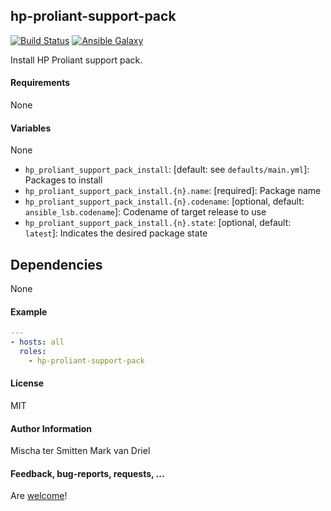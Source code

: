 ## hp-proliant-support-pack

[![Build Status](https://travis-ci.org/Oefenweb/ansible-hp-proliant-support-pack.svg?branch=master)](https://travis-ci.org/Oefenweb/ansible-hp-proliant-support-pack) [![Ansible Galaxy](http://img.shields.io/badge/ansible--galaxy-hp-proliant-support-pack-blue.svg)](https://galaxy.ansible.com/list#/roles/5965)

Install HP Proliant support pack.

#### Requirements

None

#### Variables

None

* `hp_proliant_support_pack_install`: [default: see `defaults/main.yml`]: Packages to install
* `hp_proliant_support_pack_install.{n}.name`: [required]: Package name
* `hp_proliant_support_pack_install.{n}.codename`: [optional, default: `ansible_lsb.codename`]: Codename of target release to use
* `hp_proliant_support_pack_install.{n}.state`: [optional, default: `latest`]: Indicates the desired package state

## Dependencies

None

#### Example

```yaml
---
- hosts: all
  roles:
    - hp-proliant-support-pack
```

#### License

MIT

#### Author Information

Mischa ter Smitten
Mark van Driel

#### Feedback, bug-reports, requests, ...

Are [welcome](https://github.com/Oefenweb/ansible-hp-proliant-support-pack/issues)!
